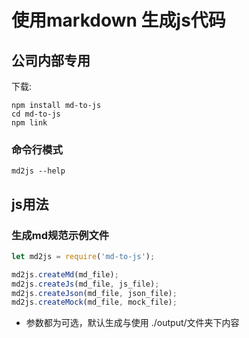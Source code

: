 # 使用markdown 生成js代码

## 公司内部专用

下载:
```shell
npm install md-to-js
cd md-to-js
npm link
```

###  命令行模式
```shell
md2js --help
```

## js用法

### 生成md规范示例文件
```javascript
let md2js = require('md-to-js');

md2js.createMd(md_file);
md2js.createJs(md_file, js_file);
md2js.createJson(md_file, json_file);
md2js.createMock(md_file, mock_file);
```
- 参数都为可选，默认生成与使用 ./output/文件夹下内容

